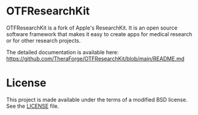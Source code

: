 # OTFResearchKit

OTFResearchKit is a fork of Apple's ResearchKit. It is an open source software framework that makes it easy to create apps for medical research or for other research projects.

The detailed documentation is available here: https://github.com/TheraForge/OTFResearchKit/blob/main/README.md

# License <a name="License"></a>

This project is made available under the terms of a modified BSD license. See the [LICENSE](../../theraforge-main/LICENSE) file.
